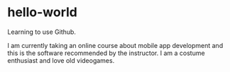 # hello-world
Learning to use Github.

I am currently taking an online course about mobile app development and this is the software recommended by the instructor. I am a costume enthusiast and love old videogames. 
